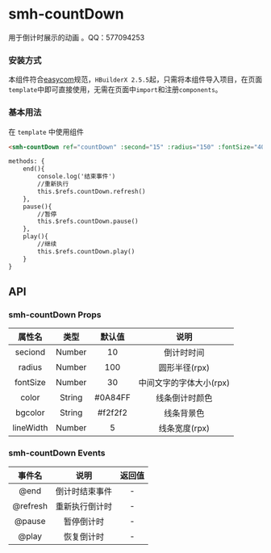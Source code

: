 # smh-countDown

用于倒计时展示的动画 。QQ：577094253

### 安装方式

本组件符合[easycom](https://uniapp.dcloud.io/collocation/pages?id=easycom)规范，`HBuilderX 2.5.5`起，只需将本组件导入项目，在页面`template`中即可直接使用，无需在页面中`import`和注册`components`。

### 基本用法

在 ``template`` 中使用组件

```html
<smh-countDown ref="countDown" :second="15" :radius="150" :fontSize="40" color="#0A84FF" bgcolor="#f2f2f2" :lineWidth="10" @end="end"></smh-countDown>

methods: {
	end(){
		console.log('结束事件')
		//重新执行
		this.$refs.countDown.refresh()
	},
	pause(){
		//暂停
		this.$refs.countDown.pause()
	},
	play(){
		//继续
		this.$refs.countDown.play()
	}
}
```


## API

### smh-countDown  Props

|属性名	|类型		|默认值	|说明				|
|:-:	|:-:		|:-:	|:-:				|
|seciond	|Number		|10		|倒计时时间			|
|radius	|Number		|100		|圆形半径(rpx)	|
|fontSize	|Number		|	30	|中间文字的字体大小(rpx)			|
|color	|String		|	#0A84FF	|线条倒计时颜色			|
|bgcolor	|String		|	#f2f2f2	|线条背景色			|
|lineWidth	|Number		|	5	|线条宽度(rpx)			|

### smh-countDown Events
|事件名	|说明			|返回值|
|:-:	|:-:			|:-:  |
|@end|倒计时结束事件|-    |
|@refresh|重新执行倒计时|-    |
|@pause|暂停倒计时|-    |
|@play|恢复倒计时|-    |
